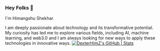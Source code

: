 ### Hey Folks 🗿

I'm Himangshu Shekhar.

I am deeply passionate about technology and its transformative potential. My curiosity has led me to explore various fields, including AI, machine learning, and web3.0 and I am always looking for new ways to apply these technologies in innovative ways.
[![DexterHimZ's GitHub | Stats](https://stats.quine.sh/DexterHimZ/github?theme=dark)](https://quine.sh?utm_source=widgets&utm_campaign=DexterHimZ)
